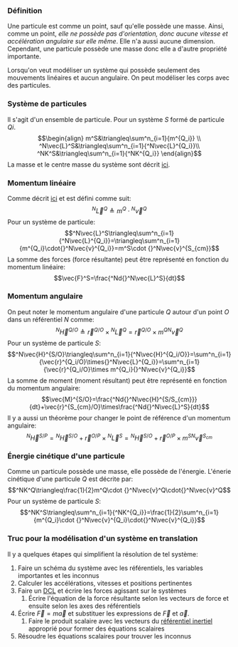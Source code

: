 ### Définition
Une particule est comme un point, sauf qu'elle possède une masse. Ainsi, comme un point, *elle ne possède pas d'orientation, donc aucune vitesse et accélération angulaire sur elle même*. Elle n'a aussi aucune dimension. Cependant, une particule possède une masse donc elle a d'autre propriété importante.

Lorsqu'on veut modéliser un système qui possède seulement des mouvements linéaires et aucun angulaire. On peut modéliser les corps avec des particules.
### Système de particules
Il s'agit d'un ensemble de particule. Pour un système $S$ formé de particule $Qi$.
$$\begin{align}
m^S&\triangleq\sum^n_{i=1}{m^{Q_i}} \\
^N\vec{L}^S&\triangleq\sum^n_{i=1}{^N\vec{L}^{Q_i}}\\
^NK^S&\triangleq\sum^n_{i=1}{^NK^{Q_i}}
\end{align}$$
La masse et le centre masse du système sont décrit [ici](../../S2/APP6/Masse,%20centre%20de%20masse%20et%20centroïde.md).
### Momentum linéaire
Comme décrit [ici](../../../Collégial/1ere%20session/Physique/Quantité%20de%20mouvement.md) et est défini comme suit:
$$^N\vec{L}^Q\triangleq m^Q\cdot {}^N\vec{v}^Q$$
Pour un système de particule:
$$^N\vec{L}^S\triangleq\sum^n_{i=1}{^N\vec{L}^{Q_i}}=\triangleq\sum^n_{i=1}{m^{Q_i}\cdot{}^N\vec{v}^{Q_i}}=m^S\cdot {}^N\vec{v}^{S_{cm}}$$
La somme des forces (force résultante) peut être représenté en fonction du momentum linéaire:
$$\vec{F}^S=\frac{^Nd{}^N\vec{L}^S}{dt}$$
### Momentum angulaire
On peut noter le momentum angulaire d'une particule $Q$ autour d'un point $O$ dans un référentiel $N$ comme:
$$^N\vec{H}^{Q/O}\triangleq\vec{r}^{Q/O}\times{}^N\vec{L}^Q=\vec{r}^{Q/O}\times m^Q{}^N\vec{v}^Q$$
Pour un système de particule $S$:
$$^N\vec{H}^{S/O}\triangleq\sum^n_{i=1}{^N\vec{H}^{Q_i/O}}=\sum^n_{i=1}{\vec{r}^{Q_i/O}\times{}^N\vec{L}^{Q_i}}=\sum^n_{i=1}{\vec{r}^{Q_i/O}\times m^{Q_i}{}^N\vec{v}^{Q_i}}$$
La somme de moment (moment résultant) peut être représenté en fonction du momentum angulaire:
$$\vec{M}^{S/O}=\frac{^Nd{}^N\vec{H}^{S/S_{cm}}}{dt}+\vec{r}^{S_{cm}/O}\times\frac{^Nd{}^N\vec{L}^S}{dt}$$
Il y a aussi un théorème pour changer le point de référence d'un momentum angulaire:
$$^N\vec{H}^{S/P}={}^N\vec{H}^{S/O}+\vec{r}^{O/P}\times{}^N\vec{L}^S = {}^N\vec{H}^{S/O}+\vec{r}^{O/P}\times m^S{}^N\vec{v}^{S_{cm}}$$
### Énergie cinétique d'une particule
Comme un particule possède une masse, elle possède de l'énergie. L'énerie cinétique d'une particule $Q$ est décrite par:
$$^NK^Q\triangleq\frac{1}{2}m^Q\cdot {}^N\vec{v}^Q\cdot{}^N\vec{v}^Q$$
Pour un système de particule $S$:
$$^NK^S\triangleq\sum^n_{i=1}{^NK^{Q_i}}=\frac{1}{2}\sum^n_{i=1}{m^{Q_i}\cdot {}^N\vec{v}^{Q_i}\cdot{}^N\vec{v}^{Q_i}}$$


### Truc pour la modélisation d'un système en translation
Il y a quelques étapes qui simplifient la résolution de tel système:
1. Faire un schéma du système avec les référentiels, les variables importantes et les inconnus
2. Calculer les accélérations, vitesses et positions pertinentes
3. Faire un [DCL](../../S2/APP6/Diagramme%20de%20corps%20libre.md) et écrire les forces agissant sur le systèmes
	1. Écrire l'équation de la force résultante selon les vecteurs de force et ensuite selon les axes des référentiels
4. Écrire $\vec{F}=m\vec{a}$ et substituer les expressions de $\vec{F}$ et $\vec{a}$.
	1. Faire le produit scalaire avec les vecteurs du [référentiel inertiel](Vitesse%20et%20accélération%20angulaire.md#Définition%20de%20$N$) approprié pour former des équations scalaires
5. Résoudre les équations scalaires pour trouver les inconnus